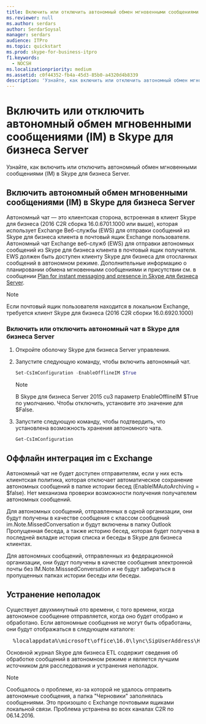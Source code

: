 ```yaml
---
title: Включить или отключить автономный обмен мгновенными сообщениями (IM) в Skype для бизнеса Server
ms.reviewer: null
ms.author: serdars
author: SerdarSoysal
manager: serdars
audience: ITPro
ms.topic: quickstart
ms.prod: skype-for-business-itpro
f1.keywords:
  - NOCSH
ms.localizationpriority: medium
ms.assetid: c0f44352-fb4a-45d3-85b0-a4320d4b8339
description: 'Узнайте, как включить или отключить автономный обмен мгновенными сообщениями (IM) в Skype для бизнеса Server.'
---
```


# <a name="enable-or-disable-offline-instant-messaging-im-in-skype-for-business-server"></a>Включить или отключить автономный обмен мгновенными сообщениями (IM) в Skype для бизнеса Server
 
Узнайте, как включить или отключить автономный обмен мгновенными сообщениями (IM) в Skype для бизнеса Server.
  
## <a name="enable-offline-instant-messaging-im-in-skype-for-business-server"></a>Включить автономный обмен мгновенными сообщениями (IM) в Skype для бизнеса Server

Автономный чат — это клиентская сторона, встроенная в клиент Skype для бизнеса (2016 C2R сборка 16.0.6701.1000 или выше), которая использует Exchange Веб-службы (EWS) для отправки сообщений из Skype для бизнеса клиента в почтовый ящик Exchange пользователя. Автономный чат Exchange веб-служб (EWS) для отправки автономных сообщений из Skype для бизнеса клиента в почтовый ящик получателя. EWS должен быть доступен клиенту Skype для бизнеса для отосланных сообщений в автономном режиме. Дополнительные информацию о планировании обмена мгновенными сообщениями и присутствии см. в сообщении [Plan for instant messaging and presence in Skype для бизнеса Server](../../plan-your-deployment/instant-messaging-and-presence.md).
  
> [!NOTE]
> Если почтовый ящик пользователя находится в локальном Exchange, требуется клиент Skype для бизнеса (2016 C2R сборки 16.0.6920.1000) 
  
### <a name="to-enable-or-disable-offline-im-in-skype-for-business-server"></a>Включить или отключить автономный чат в Skype для бизнеса Server

1. Откройте оболочку Skype для бизнеса Server управления.
    
2. Запустите следующую команду, чтобы включить автономный чат.
    
   ```powershell
   Set-CsImConfiguration -EnableOfflineIM $True
   ```

    > [!NOTE]
    > В Skype для бизнеса Server 2015 cu3 параметр EnableOfflineIM $True по умолчанию. Чтобы отключить, установите это значение для $False. 
  
3. Запустите следующую команду, чтобы подтвердить, что установлена возможность хранения автономного чата.
    
   ```powershell
   Get-CsImConfiguration
   ```

## <a name="offline-im-integration-with-exchange"></a>Оффлайн интеграция im с Exchange

Автономный чат не будет доступен отправителям, если у них есть клиентская политика, которая отключает автоматическое сохранение автономных сообщений в папке истории бесед (EnableIMAutoArchiving = $false). Нет механизма проверки возможности получения получателем автономных сообщений.
  
Для автономных сообщений, отправленных в одной организации, они будут получены в качестве сообщения с классом сообщений im.Note.MissedConversation и будут включены в папку Outlook Пропущенная  беседа, а также историю бесед, которая будет получена в последней вкладке история списка и беседы в Skype для бизнеса клиентах.
  
Для автономных сообщений, отправленных из федерационной организации, они будут получены в качестве сообщения электронной почты без IM.Note.MisssedConversation и не будут забираться в пропущенных папках истории беседы или беседы. 
  
## <a name="troubleshooting"></a>Устранение неполадок

Существует двухминутный ото времени, с того времени, когда автономное сообщение отправляется, когда оно будет отобрано и обработано. Если автономные сообщения не могут быть обработаны, они будут отображаться в следующем каталоге: 
  
  <pre>  %localappdata%\microsoft\office\16.0\lync\SipUserAddress\History Spooler   </pre>

Основной журнал Skype для бизнеса ETL содержит сведения об обработке сообщений в автономном режиме и является лучшим источником для расследования и устранения неполадок. 
  
> [!NOTE]
> Сообщалось о проблеме, из-за которой не удалось отправить автономные сообщения, а папка "Черновики" заполнялась сообщениями. Это произошло с Exchange почтовыми ящиками локальной связи. Проблема устранена во всех каналах C2R по 06.14.2016.  
